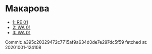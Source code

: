 # Макарова
- [1: RE 01](1.md)
- [2: WA 01](2.md)
- [3: WA 01](3.md)

Commit: a395c20329472c7715af9a634d0de7e297dc5f59
 fetched at: 20201001-124108
